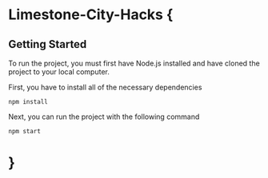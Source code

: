 # Limestone-City-Hacks {

## Getting Started

To run the project, you must first have Node.js installed and have cloned the project to your local computer.

First, you have to install all of the necessary dependencies
```
npm install
```

Next, you can run the project with the following command
```
npm start
```
	
# }